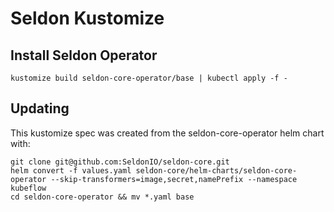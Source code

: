 # Seldon Kustomize 

## Install Seldon Operator

```
kustomize build seldon-core-operator/base | kubectl apply -f -
```

## Updating

This kustomize spec was created from the seldon-core-operator helm chart with:

```
git clone git@github.com:SeldonIO/seldon-core.git
helm convert -f values.yaml seldon-core/helm-charts/seldon-core-operator --skip-transformers=image,secret,namePrefix --namespace kubeflow
cd seldon-core-operator && mv *.yaml base
```

